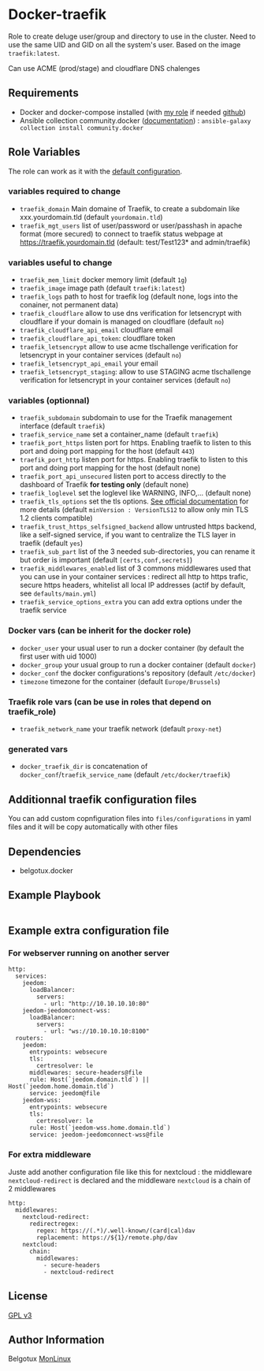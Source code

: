 Docker-traefik
=============

Role to create deluge user/group and directory to use in the cluster.
Need to use the same UID and GID on all the system's user.
Based on the image `traefik:latest`.

Can use ACME (prod/stage) and cloudflare DNS chalenges 

Requirements
------------

- Docker and docker-compose installed (with [my role](https://galaxy.ansible.com/belgotux/docker) if needed [github](https://github.com/belgotux/ansible-role-docker))
- Ansible collection community.docker ([documentation](https://docs.ansible.com/ansible/latest/collections/community/docker/docker_compose_module.html)) : `ansible-galaxy collection install community.docker`

Role Variables
--------------
The role can work as it with the [default configuration](defaults/main.yml).

### variables required to change
- `traefik_domain` Main domaine of Traefik, to create a subdomain like xxx.yourdomain.tld (default `yourdomain.tld`)
- `traefik_mgt_users` list of user/password or user/passhash in apache format (more secured) to connect to traefik status webpage at https://traefik.yourdomain.tld (default: test/Test123* and admin/traefik)

### variables useful to change
- `traefik_mem_limit` docker memory limit (default `1g`)
- `traefik_image` image path (default `traefik:latest`)
- `traefik_logs` path to host for traefik log (default none, logs into the conainer, not permanent data)
- `traefik_cloudflare` allow to use dns verification for letsencrypt with cloudflare if your domain is managed on cloudflare (default `no`)
- `traefik_cloudflare_api_email` cloudflare email
- `traefik_cloudflare_api_token`: cloudflare token
- `traefik_letsencrypt` allow to use acme tlschallenge verification for letsencrypt in your container services (default `no`)
- `traefik_letsencrypt_api_email` your email
- `traefik_letsencrypt_staging`: allow to use STAGING acme tlschallenge verification for letsencrypt in your container services (default `no`)


### variables (optionnal)
- `traefik_subdomain` subdomain to use for the Traefik management interface (default `traefik`)
- `traefik_service_name` set a container_name (default `traefik`)
- `traefik_port_https` listen port for https. Enabling traefik to listen to this port and doing port mapping for the host (default `443`) 
- `traefik_port_http` listen port for https. Enabling traefik to listen to this port and doing port mapping for the host (default none)
- `traefik_port_api_unsecured` listen port to access directly to the dashboard of Traefik **for testing only** (default none)
- `traefik_loglevel` set the loglevel like WARNING, INFO,... (default none)
- `traefik_tls_options` set the tls options. [See official documentation](https://doc.traefik.io/traefik/https/tls/#minimum-tls-version) for more details (default `minVersion : VersionTLS12` to allow only min TLS 1.2 clients compatible)
- `traefik_trust_https_selfsigned_backend` allow untrusted https backend, like a self-signed service, if you want to centralize the TLS layer in traefik (default `yes`)
- `traefik_sub_part` list of the 3 needed sub-directories, you can rename it but order is important (default `[certs,conf,secrets]`)
- `traefik_middlewares_enabled` list of 3 commons middlewares used that you can use in your container services : redirect all http to https trafic, secure https headers, whitelist all local IP addresses (actif by default, see `defaults/main.yml`)
- `traefik_service_options_extra` you can add extra options under the traefik service

### Docker vars (can be inherit for the docker role)
- `docker_user` your usual user to run a docker container (by default the first user with uid 1000)
- `docker_group` your usual group to run a docker container (default `docker`)
- `docker_conf` the docker configurations's repository (default `/etc/docker`)
- `timezone` timezone for the container (default `Europe/Brussels`)

### Traefik role vars (can be use in roles that depend on traefik_role)
- `traefik_network_name` your traefik network (default `proxy-net`)

### generated vars
- `docker_traefik_dir` is concatenation of `docker_conf`/`traefik_service_name` (default `/etc/docker/traefik`)

Additionnal traefik configuration files
---------------------------------------
You can add custom copnfiguration files into `files/configurations` in yaml files and it will be copy automatically with other files

Dependencies
------------
- belgotux.docker

Example Playbook
----------------

```

```

Example extra configuration file
--------------------------------

### For webserver running on another server
```
http:
  services:
    jeedom:
      loadBalancer:
        servers:
          - url: "http://10.10.10.10:80"
    jeedom-jeedomconnect-wss:
      loadBalancer:
        servers:
          - url: "ws://10.10.10.10:8100"
  routers:
    jeedom:
      entrypoints: websecure
      tls:
        certresolver: le
      middlewares: secure-headers@file
      rule: Host(`jeedom.domain.tld`) || Host(`jeedom.home.domain.tld`)
      service: jeedom@file
    jeedom-wss:
      entrypoints: websecure
      tls:
        certresolver: le
      rule: Host(`jeedom-wss.home.domain.tld`)
      service: jeedom-jeedomconnect-wss@file
```

### For extra middleware
Juste add another configuration file like this for nextcloud : the middleware `nextcloud-redirect` is declared and the middleware `nextcloud` is a chain of 2 middlewares
```
http:
  middlewares:
    nextcloud-redirect:
      redirectregex:
        regex: https://(.*)/.well-known/(card|cal)dav
        replacement: https://${1}/remote.php/dav
    nextcloud:
      chain:
        middlewares:
          - secure-headers
          - nextcloud-redirect
```

License
-------

[GPL v3](https://www.gnu.org/licenses/gpl-3.0.en.html)

Author Information
------------------

Belgotux
[MonLinux](https://www.monlinux.net)
